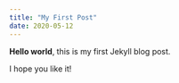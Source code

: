 ```yaml
---
title: "My First Post"
date: 2020-05-12
---
```


**Hello world**, this is my first Jekyll blog post.

I hope you like it!
